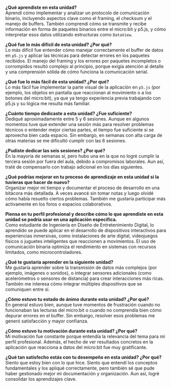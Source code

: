 **¿Qué aprendiste en esta unidad?**  
Aprendí cómo implementar y analizar un protocolo de comunicación binario, incluyendo aspectos clave como el framing, el checksum y el manejo de buffers. También comprendí cómo se transmite y recibe información en forma de paquetes binarios entre el micro:bit y p5.js, y cómo interpretar esos datos utilizando estructuras como `DataView`.

**¿Qué fue lo más difícil de esta unidad? ¿Por qué?**  
Lo más difícil fue entender cómo manejar correctamente el buffer de datos en `p5.js` y aplicar las técnicas para detectar errores en los paquetes recibidos. El manejo del framing y los errores por paquetes incompletos o corrompidos resultó complejo al principio, porque exigía atención al detalle y una comprensión sólida de cómo funciona la comunicación serial.

**¿Qué fue lo más fácil de esta unidad? ¿Por qué?**  
Lo más fácil fue implementar la parte visual de la aplicación en `p5.js` (por ejemplo, los objetos en pantalla que reaccionan al movimiento o a los botones del micro:bit), ya que ya tengo experiencia previa trabajando con p5.js y su lógica me resulta más familiar.

**¿Cuánto tiempo dedicaste a esta unidad? ¿Fue suficiente?**  
Dediqué aproximadamente entre 5 y 6 sesiones. Aunque en algunos momentos tuve que extender una sesión más para resolver problemas técnicos o entender mejor ciertas partes, el tiempo fue suficiente si se aprovecha bien cada espacio. Sin embargo, en semanas con alta carga de otras materias se me dificultó cumplir con las 6 sesiones.

**¿Pudiste dedicar las seis sesiones? ¿Por qué?**  
En la mayoría de semanas sí, pero hubo una en la que no logré cumplir la tercera sesión por fuera del aula, debido a compromisos laborales. Aun así, traté de compensarlo con trabajo adicional en los días siguientes.

**¿Qué podrías mejorar en tu proceso de aprendizaje en esta unidad si la tuvieras que hacer de nuevo?**  
Organizar mejor mi tiempo y documentar el proceso de desarrollo en una bitácora más detallada. A veces avancé sin tomar notas y luego olvidé cómo había resuelto ciertos problemas. También me gustaría participar más activamente en los foros o espacios colaborativos.

**Piensa en tu perfil profesional y describe cómo lo que aprendiste en esta unidad se podría usar en una aplicación específica.**  
Como estudiante de Ingeniería en Diseño de Entretenimiento Digital, lo aprendido se puede aplicar en el desarrollo de dispositivos interactivos para experiencias inmersivas, como instalaciones de arte digital, videojuegos físicos o juguetes inteligentes que reaccionen a movimientos. El uso de comunicación binaria optimiza el rendimiento en sistemas con recursos limitados, como microcontroladores.

**¿Qué te gustaría aprender en la siguiente unidad?**  
Me gustaría aprender sobre la transmisión de datos más complejos (por ejemplo, imágenes o sonidos), o integrar sensores adicionales (como acelerómetros o sensores de distancia) para crear interacciones más ricas. También me interesa cómo integrar múltiples dispositivos que se comuniquen entre sí.

**¿Cómo estuvo tu estado de ánimo durante esta unidad? ¿Por qué?**  
En general estuvo bien, aunque tuve momentos de frustración cuando no funcionaban las lecturas del micro:bit o cuando no comprendía bien cómo depurar errores en el buffer. Sin embargo, resolver esos problemas me generó satisfacción y mayor confianza.

**¿Cómo estuvo tu motivación durante esta unidad? ¿Por qué?**  
Mi motivación fue constante porque entendía la relevancia del tema para mi perfil profesional. Además, el hecho de ver resultados concretos en la aplicación que reacciona a datos del micro:bit fue muy gratificante.

**¿Qué tan satisfecho estás con tu desempeño en esta unidad? ¿Por qué?**  
Siento que estoy bien con lo que hice. Siento que entendí los conceptos fundamentales y los apliqué correctamente, pero también sé que pude haber gestionado mejor mi documentación y organización. Aun así, logré consolidar los aprendizajes clave.

